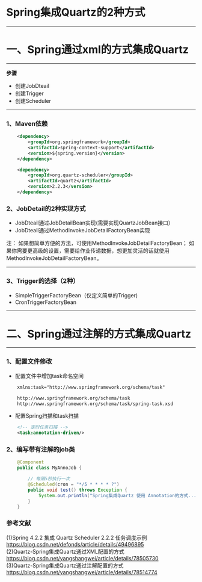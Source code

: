 #   Spring集成Quartz的2种方式
* * *
# 一、Spring通过xml的方式集成Quartz
- - -
**步骤**
- 创建JobDteail
- 创建Trigger
- 创建Scheduler  

_ _ _
### 1、Maven依赖

```xml
    <dependency>
        <groupId>org.springframework</groupId>
        <artifactId>spring-context-support</artifactId>
        <version>${spring.version}</version>
    </dependency>

    <dependency>
        <groupId>org.quartz-scheduler</groupId>
        <artifactId>quartz</artifactId>
        <version>2.2.3</version> 
    </dependency>

```

### 2、JobDetail的2种实现方式
- JobDteail通过JobDetailBean实现(需要实现QuartzJobBean接口）
- JobDteail通过MethodInvokeJobDetailFactoryBean实现

注：
如果想简单方便的方法，可使用MethodInvokeJobDetailFactoryBean；
如果你需要更高级的设置，需要给作业传递数据，想更加灵活的话就使用MethodInvokeJobDetailFactoryBean。

_ _ _


### 3、Trigger的选择（2种）
- SimpleTriggerFactoryBean（仅定义简单的Trigger)
- CronTriggerFactoryBean


_ _ _

# 二、Spring通过注解的方式集成Quartz
- - -
### 1、配置文件修改
- 配置文件中增加task命名空间
```xml
    xmlns:task="http://www.springframework.org/schema/task" 

    http://www.springframework.org/schema/task   
    http://www.springframework.org/schema/task/spring-task.xsd
```
- 配置Spring扫描和task扫描
```xml
    <!-- 定时任务扫描 -->
    <task:annotation-driven/>
```

### 2、编写带有注解的job类
```java
    @Component
    public class MyAnnoJob {

        // 每隔5秒执行一次
        @Scheduled(cron = "*/5 * * * * ?")
        public void test() throws Exception {
            System.out.println("Spring集成Quartz 使用 Annotation的方式......");
        }
    }
```
### 参考文献
(1)Spring 4.2.2 集成 Quartz Scheduler 2.2.2 任务调度示例   </br>
https://blog.csdn.net/defonds/article/details/49496895  <br/>
(2)Quartz-Spring集成Quartz通过XML配置的方式    <br/>
https://blog.csdn.net/yangshangwei/article/details/78505730  <br/>
(3)Quartz-Spring集成Quartz通过注解配置的方式  <br/>
https://blog.csdn.net/yangshangwei/article/details/78514774



























